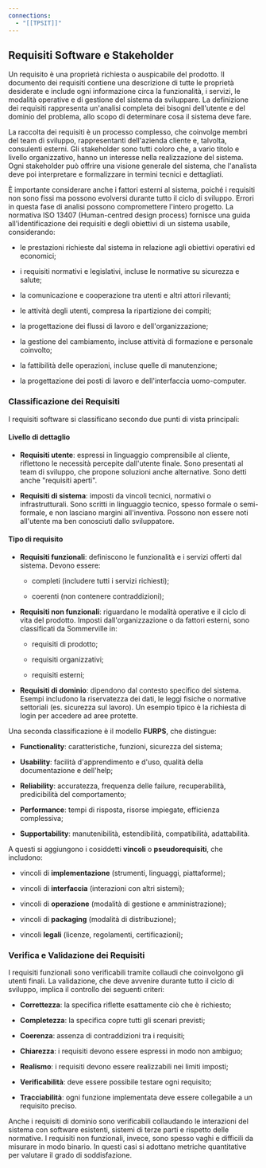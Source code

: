 ```yaml
---
connections:
  - "[[TPSIT]]"
---
```

## Requisiti Software e Stakeholder

Un requisito è una proprietà richiesta o auspicabile del prodotto. Il documento dei requisiti contiene una descrizione di tutte le proprietà desiderate e include ogni informazione circa la funzionalità, i servizi, le modalità operative e di gestione del sistema da sviluppare. La definizione dei requisiti rappresenta un'analisi completa dei bisogni dell'utente e del dominio del problema, allo scopo di determinare cosa il sistema deve fare.

La raccolta dei requisiti è un processo complesso, che coinvolge membri del team di sviluppo, rappresentanti dell'azienda cliente e, talvolta, consulenti esterni. Gli stakeholder sono tutti coloro che, a vario titolo e livello organizzativo, hanno un interesse nella realizzazione del sistema. Ogni stakeholder può offrire una visione generale del sistema, che l'analista deve poi interpretare e formalizzare in termini tecnici e dettagliati.

È importante considerare anche i fattori esterni al sistema, poiché i requisiti non sono fissi ma possono evolversi durante tutto il ciclo di sviluppo. Errori in questa fase di analisi possono compromettere l'intero progetto. La normativa ISO 13407 (Human-centred design process) fornisce una guida all'identificazione dei requisiti e degli obiettivi di un sistema usabile, considerando:

- le prestazioni richieste dal sistema in relazione agli obiettivi operativi ed economici;
    
- i requisiti normativi e legislativi, incluse le normative su sicurezza e salute;
    
- la comunicazione e cooperazione tra utenti e altri attori rilevanti;
    
- le attività degli utenti, compresa la ripartizione dei compiti;
    
- la progettazione dei flussi di lavoro e dell'organizzazione;
    
- la gestione del cambiamento, incluse attività di formazione e personale coinvolto;
    
- la fattibilità delle operazioni, incluse quelle di manutenzione;
    
- la progettazione dei posti di lavoro e dell'interfaccia uomo-computer.
    

### Classificazione dei Requisiti

I requisiti software si classificano secondo due punti di vista principali:

#### Livello di dettaglio

- **Requisiti utente**: espressi in linguaggio comprensibile al cliente, riflettono le necessità percepite dall'utente finale. Sono presentati al team di sviluppo, che propone soluzioni anche alternative. Sono detti anche "requisiti aperti".
    
- **Requisiti di sistema**: imposti da vincoli tecnici, normativi o infrastrutturali. Sono scritti in linguaggio tecnico, spesso formale o semi-formale, e non lasciano margini all'inventiva. Possono non essere noti all'utente ma ben conosciuti dallo sviluppatore.
    

#### Tipo di requisito

- **Requisiti funzionali**: definiscono le funzionalità e i servizi offerti dal sistema. Devono essere:
    
    - completi (includere tutti i servizi richiesti);
        
    - coerenti (non contenere contraddizioni);
        
- **Requisiti non funzionali**: riguardano le modalità operative e il ciclo di vita del prodotto. Imposti dall'organizzazione o da fattori esterni, sono classificati da Sommerville in:
    
    - requisiti di prodotto;
        
    - requisiti organizzativi;
        
    - requisiti esterni;
        
- **Requisiti di dominio**: dipendono dal contesto specifico del sistema. Esempi includono la riservatezza dei dati, le leggi fisiche o normative settoriali (es. sicurezza sul lavoro). Un esempio tipico è la richiesta di login per accedere ad aree protette.
    

Una seconda classificazione è il modello **FURPS**, che distingue:

- **Functionality**: caratteristiche, funzioni, sicurezza del sistema;
    
- **Usability**: facilità d'apprendimento e d'uso, qualità della documentazione e dell'help;
    
- **Reliability**: accuratezza, frequenza delle failure, recuperabilità, predicibilità del comportamento;
    
- **Performance**: tempi di risposta, risorse impiegate, efficienza complessiva;
    
- **Supportability**: manutenibilità, estendibilità, compatibilità, adattabilità.
    

A questi si aggiungono i cosiddetti **vincoli** o **pseudorequisiti**, che includono:

- vincoli di **implementazione** (strumenti, linguaggi, piattaforme);
    
- vincoli di **interfaccia** (interazioni con altri sistemi);
    
- vincoli di **operazione** (modalità di gestione e amministrazione);
    
- vincoli di **packaging** (modalità di distribuzione);
    
- vincoli **legali** (licenze, regolamenti, certificazioni);
    

### Verifica e Validazione dei Requisiti

I requisiti funzionali sono verificabili tramite collaudi che coinvolgono gli utenti finali. La validazione, che deve avvenire durante tutto il ciclo di sviluppo, implica il controllo dei seguenti criteri:

- **Correttezza**: la specifica riflette esattamente ciò che è richiesto;
    
- **Completezza**: la specifica copre tutti gli scenari previsti;
    
- **Coerenza**: assenza di contraddizioni tra i requisiti;
    
- **Chiarezza**: i requisiti devono essere espressi in modo non ambiguo;
    
- **Realismo**: i requisiti devono essere realizzabili nei limiti imposti;
    
- **Verificabilità**: deve essere possibile testare ogni requisito;
    
- **Tracciabilità**: ogni funzione implementata deve essere collegabile a un requisito preciso.
    

Anche i requisiti di dominio sono verificabili collaudando le interazioni del sistema con software esistenti, sistemi di terze parti e rispetto delle normative. I requisiti non funzionali, invece, sono spesso vaghi e difficili da misurare in modo binario. In questi casi si adottano metriche quantitative per valutare il grado di soddisfazione.